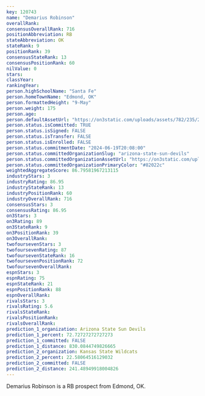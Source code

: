 ```yaml
---
key: 120743
name: "Demarius Robinson"
overallRank: 
consensusOverallRank: 716
positionAbbreviation: RB
stateAbbreviation: OK
stateRank: 9
positionRank: 39
consensusStateRank: 13
consensusPositionRank: 60
nilValue: 0
stars: 
classYear: 
rankingYear: 
person.highSchoolName: "Santa Fe"
person.homeTownName: "Edmond, OK"
person.formattedHeight: "9-May"
person.weight: 175
person.age: 
person.defaultAssetUrl: "https://on3static.com/uploads/assets/782/235/235782.png"
person.status.isCommitted: TRUE
person.status.isSigned: FALSE
person.status.isTransfer: FALSE
person.status.isEnrolled: FALSE
person.status.commitmentDate: "2024-06-19T20:08:00"
person.status.committedOrganizationSlug: "arizona-state-sun-devils"
person.status.committedOrganizationAssetUrl: "https://on3static.com/uploads/assets/751/149/149751.svg"
person.status.committedOrganizationPrimaryColor: "#82022c"
weightedAggregateScore: 86.79581967213115
industryStars: 3
industryRating: 86.95
industryStateRank: 13
industryPositionRank: 60
industryOverallRank: 716
consensusStars: 3
consensusRating: 86.95
on3Stars: 3
on3Rating: 89
on3StateRank: 9
on3PositionRank: 39
on3OverallRank: 
twofoursevenStars: 3
twofoursevenRating: 87
twofoursevenStateRank: 16
twofoursevenPositionRank: 72
twofoursevenOverallRank: 
espnStars: 3
espnRating: 75
espnStateRank: 21
espnPositionRank: 88
espnOverallRank: 
rivalsStars: 3
rivalsRating: 5.6
rivalsStateRank: 
rivalsPositionRank: 
rivalsOverallRank: 
prediction_1_organization: Arizona State Sun Devils
prediction_1_percent: 72.72727272727273
prediction_1_committed: FALSE
prediction_1_distance: 830.0844749826665
prediction_2_organization: Kansas State Wildcats
prediction_2_percent: 22.58064516129032
prediction_2_committed: FALSE
prediction_2_distance: 241.48949918004826
---
```

Demarius Robinson is a RB prospect from Edmond, OK.